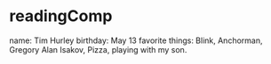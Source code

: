 # readingComp

 name: Tim Hurley
 birthday: May 13
 favorite things: Blink, Anchorman, Gregory Alan Isakov, Pizza, playing with my son.
